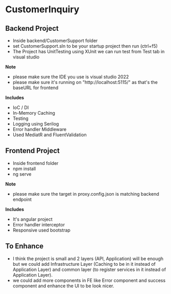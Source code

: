 # CustomerInquiry

## Backend Project
- Inside backend/CustomerSupport folder
- set CustomerSupport.sln to be your startup project then run (ctrl+f5)
- The Project has UnitTesting using XUnit we can run test from Test tab in visual studio 

**Note**
- please make sure the IDE you use is visual studio 2022
- please make sure it's running on "http://localhost:5115/" as that's the baseURL for frontend

**Includes**
- IoC / DI
- In-Memory Caching
- Testing
- Logging using Serilog
- Error handler Middleware
- Used MediatR and FluentValidation

## Frontend Project
- Inside frontend folder
- npm install
- ng serve

**Note**
- please make sure the target in proxy.config.json is matching backend endpoint 

**Includes**
- It's angular project 
- Error handler interceptor
- Responsive used bootstrap 

## To Enhance
- I think the project is small and 2 layers (API, Application) will be enough but we could add Infrastructure Layer (Caching to be in it instead of Application Layer) and common layer (to register services in it instead of Application Layer).
- we could add more components in FE like Error component and success component and enhance the UI to be look nicer.

